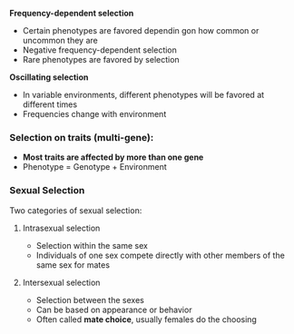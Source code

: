 **Frequency-dependent selection**

- Certain phenotypes are favored dependin gon how common or uncommon they are
- Negative frequency-dependent selection
- Rare phenotypes are favored by selection

**Oscillating selection**

- In variable environments, different phenotypes will be favored at different times
- Frequencies change with environment

### Selection on traits (multi-gene):

- **Most traits are affected by more than one gene**
- Phenotype = Genotype + Environment

### Sexual Selection

Two categories of sexual selection:

1. Intrasexual selection
	- Selection within the same sex
	- Individuals of one sex compete directly with other members of the same sex for mates

2. Intersexual selection
	- Selection between the sexes
	- Can be based on appearance or behavior
	- Often called **mate choice**, usually females do the choosing